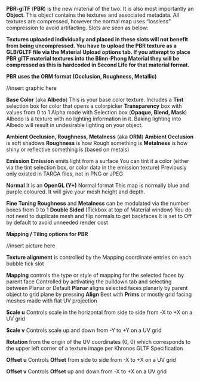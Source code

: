 **PBR-glTF** (**PBR**) is the new material of the two.
It is also most importantly an **Object**. This object contains the textures and associated metadata. All textures are compressed, however the normal map uses “lossless” compression to avoid artifacting. Slots are seen as below:

**Textures uploaded individually and placed in these slots will not benefit from being uncompressed. You have to upload the PBR texture as a GLB/GLTF file via the Material Upload options tab. If you attempt to place PBR glTF material textures into the Blinn-Phong Material they will be compressed as this is hardcoded in Second Life for that material format.**

**PBR uses the ORM format (Occlusion, Roughness, Metallic)**

//insert graphic here

**Base Color** (aka **Albedo**)
This is your base color texture.
Includes a **Tint** selection box for color that opens a colorpicker
**Transparency** box with values from 0 to 1
Alpha mode with Selection box (**Opaque, Blend, Mask**)
Albedo is a texture with no lighting information in it.
Baking lighting into Albedo will result in undesirable lighting on your object.

**Ambient Occlusion, Roughness, Metalness** (aka **ORM**)
**Ambient Occlusion** is soft shadows
**Roughness** is how Rough something is
**Metalness** is how shiny or reflective something is (based on metals)

**Emission**
**Emission** emits light from a surface
You can tint it a color (either via the tint selection box, or color data in the emission texture)
Previously only existed in TARGA files, not in PNG or JPEG

**Normal**
It is an **OpenGL (Y+)** Normal format
This map is normally blue and purple coloured. It will give your mesh height and depth.

**Fine Tuning**
**Roughness** and **Metalness** can be modulated via the number boxes from 0 to 1
**Double Sided** (Tickbox at top of Material window)
You do not need to duplicate mesh and flip normals to get backfaces
It is set to Off by default to avoid unneeded render cost

**Mapping / Tiling options for PBR**

//insert picture here

**Texture alignment** is controlled by the Mapping coordinate entries on each bubble tick slot

**Mapping** controls the type or style of mapping for the selected faces by parent face
Controlled by activating the pulldown tab and selecting between Planar or Default
**Planar** aligns selected faces planarly by parent object to grid plane by pressing **Align**
Best with **Prims** or mostly grid facing meshes made with flat UV projection

**Scale u** Controls scale in the horizontal from side to side from -X to +X on a UV grid

**Scale v** Controls scale up and down from -Y to +Y on a UV grid

**Rotation** from the origin of the UV coordinates (0, 0) which corresponds to the upper left corner of a texture image per Khronos GLTF Specification

**Offset u** Controls **Offset** from side to side from -X to +X on a UV grid

**Offset v** Controls **Offset** up and down from -X to +X on a UV grid
